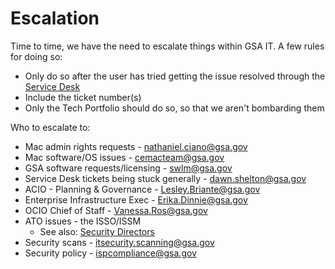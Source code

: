 # Escalation

Time to time, we have the need to escalate things within GSA IT. A few rules for doing so:

- Only do so after the user has tried getting the issue resolved through the [Service Desk](https://handbook.tts.gsa.gov/gsa-internal-tools/#it-service-desk)
- Include the ticket number(s)
- Only the Tech Portfolio should do so, so that we aren't bombarding them

Who to escalate to:

- Mac admin rights requests - nathaniel.ciano@gsa.gov
- Mac software/OS issues - cemacteam@gsa.gov
- GSA software requests/licensing - swlm@gsa.gov
- Service Desk tickets being stuck generally - dawn.shelton@gsa.gov
- ACIO - Planning & Governance - Lesley.Briante@gsa.gov
- Enterprise Infrastructure Exec - Erika.Dinnie@gsa.gov
- OCIO Chief of Staff - Vanessa.Ros@gsa.gov 
- ATO issues - the ISSO/ISSM
  - See also: [Security Directors](https://insite.gsa.gov/organizations/staff-offices/office-of-gsa-it/gsa-it-organizations/chief-information-security-officer-ciso?term=seceng)
- Security scans - itsecurity.scanning@gsa.gov
- Security policy - ispcompliance@gsa.gov
